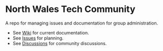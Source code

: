 # North Wales Tech Community

A repo for managing issues and documentation for group administration.

* See [Wiki](https://github.com/NorthWalesTech/NorthWalesTech/wiki) for current documentation.
* See [Issues](https://github.com/NorthWalesTech/NorthWalesTech/issues) for planning.
* See [Discussions](https://github.com/NorthWalesTech/Community/discussions) for community discussions.
